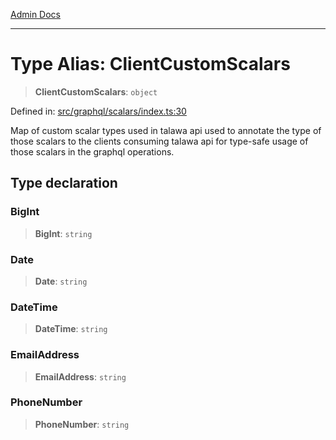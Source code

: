 [Admin Docs](/)

***

# Type Alias: ClientCustomScalars

> **ClientCustomScalars**: `object`

Defined in: [src/graphql/scalars/index.ts:30](https://github.com/PalisadoesFoundation/talawa-api/blob/4f56a5331bd7a5f784e82913103662f37b427f3e/src/graphql/scalars/index.ts#L30)

Map of custom scalar types used in talawa api used to annotate the type of those scalars to the clients consuming talawa api for type-safe usage of those scalars in the graphql operations.

## Type declaration

### BigInt

> **BigInt**: `string`

### Date

> **Date**: `string`

### DateTime

> **DateTime**: `string`

### EmailAddress

> **EmailAddress**: `string`

### PhoneNumber

> **PhoneNumber**: `string`
